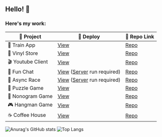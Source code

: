 ## Hello! 👋

### Here's my work:
| 🎨 Project         | 🔗 Deploy                                                                                                 | 📂 Repo Link                                                                                          |
|--------------------|-----------------------------------------------------------------------------------------------------------|--------------------------------------------------------------------------------------------------------|
| 🚞 Train App       | [View](https://train-app.netlify.app/)                                                                    | [Repo](https://github.com/sunlaa/train-app)                                                |
| 🎵 Vinyl Store     | [View](https://echoes-of-vinyl.netlify.app/)                                                              | [Repo](https://github.com/sunlaa/eCommerce-Application)    
| 🎬 Youtube Client  | [View](https://task7-youtube-client.netlify.app/main)                                                     | [Repo](https://github.com/rolling-scopes-school/sunlaa-ANGULAR2024Q3/tree/task8-testing-youtube) |
| 💬 Fun Chat        | [View](https://rolling-scopes-school.github.io/sunlaa-JSFE2023Q4/fun-chat/) ([Server](https://github.com/rolling-scopes-school/fun-chat-server/tree/main) run required) | [Repo](https://github.com/sunlaa/rs-projects/tree/fun-chat)                                            |
| 🚗 Async Race      | [View](https://rolling-scopes-school.github.io/sunlaa-JSFE2023Q4/async-race/) ([Server](https://github.com/mikhama/async-race-api) run required)  | [Repo](https://github.com/sunlaa/rs-projects/tree/async-race)                                          |
| 🧩 Puzzle Game     | [View](https://rolling-scopes-school.github.io/sunlaa-JSFE2023Q4/rss-puzzle/)                             | [Repo](https://github.com/sunlaa/rs-projects/tree/rss-puzzle)                                          |
| 🌸 Nonogram Game   | [View](https://rolling-scopes-school.github.io/sunlaa-JSFE2023Q4/nonograms/)                              | [Repo](https://github.com/sunlaa/rs-projects/tree/nonograms)                                           |
| 🎮 Hangman Game    | [View](https://rolling-scopes-school.github.io/sunlaa-JSFE2023Q4/hangman/)                                | [Repo](https://github.com/sunlaa/rs-projects/tree/hangman)                                             |
| ☕ Coffee House    | [View](https://rolling-scopes-school.github.io/sunlaa-JSFE2023Q4/coffee-house/home.html)                   | [Repo](https://github.com/sunlaa/rs-projects/tree/coffee-house-week3)                                   |


![Anurag's GitHub stats](https://github-readme-stats.vercel.app/api?username=sunlaa&show_icons=true&rank_icon=github) ![Top Langs](https://github-readme-stats.vercel.app/api/top-langs/?username=sunlaa&layout=compact)
 
